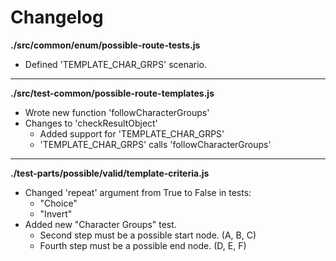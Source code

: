 # Changelog

**./src/common/enum/possible-route-tests.js**
* Defined 'TEMPLATE_CHAR_GRPS' scenario.

---

**./src/test-common/possible-route-templates.js**
* Wrote new function 'followCharacterGroups'
* Changes to 'checkResultObject'
	* Added support for 'TEMPLATE_CHAR_GRPS'
	* 'TEMPLATE_CHAR_GRPS' calls 'followCharacterGroups'

---

**./test-parts/possible/valid/template-criteria.js**
* Changed 'repeat' argument from True to False in tests:
	* "Choice"
	* "Invert"
* Added new "Character Groups" test.
	* Second step must be a possible start node. (A, B, C)
	* Fourth step must be a possible end node. (D, E, F)